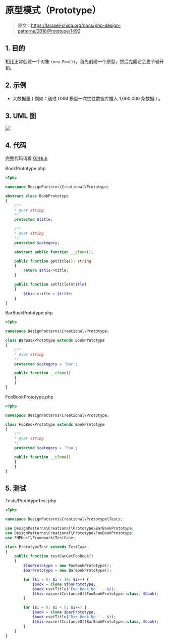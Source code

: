 # 原型模式（Prototype）

> 原文：https://laravel-china.org/docs/php-design-patterns/2018/Prototype/1492

## 1. 目的

相比正常创建一个对象 `(new Foo())`，首先创建一个原型，然后克隆它会更节省开销。

## 2. 示例

- 大数据量 ( 例如：通过 ORM 模型一次性往数据库插入 1,000,000 条数据 ) 。

## 3. UML 图

![](https://lccdn.phphub.org/uploads/images/201803/19/1/jNhFZSU2j5.png)

## 4. 代码

完整代码请看 [GitHub](https://github.com/domnikl/DesignPatternsPHP/tree/master/Creational/Prototype)

BookPrototype.php

```php
<?php

namespace DesignPatterns\Creational\Prototype;

abstract class BookPrototype
{
    /**
    * @var string
    */
    protected $title;

    /**
    * @var string
    */
    protected $category;

    abstract public function __clone();

    public function getTitle(): string
    {
        return $this->title;
    }

    public function setTitle($title)
    {
        $this->title = $title;
    }
}
```

BarBookPrototype.php

```php
<?php

namespace DesignPatterns\Creational\Prototype;

class BarBookPrototype extends BookPrototype
{
    /**
    * @var string
    */
    protected $category = 'Bar';

    public function __clone()
    {
    }
}
```

FooBookPrototype.php

```php
<?php

namespace DesignPatterns\Creational\Prototype;

class FooBookPrototype extends BookPrototype
{
    /**
    * @var string
    */
    protected $category = 'Foo';

    public function __clone()
    {
    }
}
```

## 5. 测试

Tests/PrototypeTest.php

```php
<?php

namespace DesignPatterns\Creational\Prototype\Tests;

use DesignPatterns\Creational\Prototype\BarBookPrototype;
use DesignPatterns\Creational\Prototype\FooBookPrototype;
use PHPUnit\Framework\TestCase;

class PrototypeTest extends TestCase
{
    public function testCanGetFooBook()
    {
        $fooPrototype = new FooBookPrototype();
        $barPrototype = new BarBookPrototype();

        for ($i = 0; $i < 10; $i++) {
            $book = clone $fooPrototype;
            $book->setTitle('Foo Book No ' . $i);
            $this->assertInstanceOf(FooBookPrototype::class, $book);
        }

        for ($i = 0; $i < 5; $i++) {
            $book = clone $barPrototype;
            $book->setTitle('Bar Book No ' . $i);
            $this->assertInstanceOf(BarBookPrototype::class, $book);
        }
    }
}
```